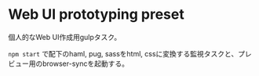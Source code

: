 # Web UI prototyping preset

個人的なWeb UI作成用gulpタスク。

`npm start` で配下のhaml, pug, sassをhtml, cssに変換する監視タスクと、プレビュー用のbrowser-syncを起動する。